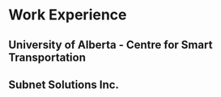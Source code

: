 # Work Experience

## University of Alberta - Centre for Smart Transportation

## Subnet Solutions Inc.
